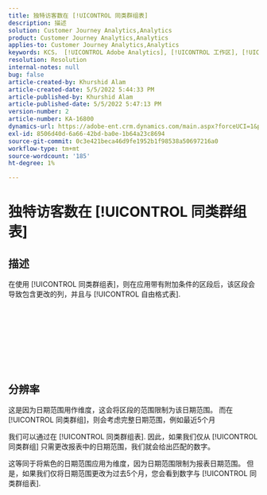 ```yaml
---
title: 独特访客数在 [!UICONTROL 同类群组表]
description: 描述
solution: Customer Journey Analytics,Analytics
product: Customer Journey Analytics,Analytics
applies-to: Customer Journey Analytics,Analytics
keywords: KCS， [!UICONTROL Adobe Analytics], [!UICONTROL 工作区], [!UICONTROL 同类群组]
resolution: Resolution
internal-notes: null
bug: false
article-created-by: Khurshid Alam
article-created-date: 5/5/2022 5:44:33 PM
article-published-by: Khurshid Alam
article-published-date: 5/5/2022 5:47:13 PM
version-number: 2
article-number: KA-16800
dynamics-url: https://adobe-ent.crm.dynamics.com/main.aspx?forceUCI=1&pagetype=entityrecord&etn=knowledgearticle&id=7dc72e01-9bcc-ec11-a7b5-6045bd00dbbc
exl-id: 8506d40d-6a66-42bd-ba0e-1b64a23c8694
source-git-commit: 0c3e421beca46d9fe1952b1f98538a50697216a0
workflow-type: tm+mt
source-wordcount: '185'
ht-degree: 1%

---
```


# 独特访客数在 [!UICONTROL 同类群组表]

## 描述


在使用 [!UICONTROL 同类群组表]，则在应用带有附加条件的区段后，该区段会导致包含更改的列，并且与 [!UICONTROL 自由格式表].
<br><br><br><br> <br><br> <br><br><br>

## 分辨率


这是因为日期范围用作维度，这会将区段的范围限制为该日期范围。 而在 [!UICONTROL 同类群组]，则会考虑完整日期范围，例如最近5个月

我们可以通过在 [!UICONTROL 同类群组表]. 因此，如果我们仅从 [!UICONTROL 同类群组] 只需更改报表中的日期范围，我们就会给出匹配的数字。

这等同于将紫色的日期范围应用为维度，因为日期范围限制为报表日期范围。 但是，如果我们仅将日期范围更改为过去5个月，您会看到数字与 [!UICONTROL 同类群组表].
